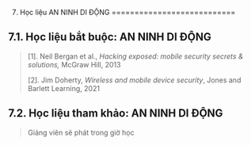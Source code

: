 7. Học liệu AN NINH DI ĐỘNG
===========================

7.1. Học liệu bắt buộc: AN NINH DI ĐỘNG
---------------------------------------

> \[1\]. Neil Bergan et al., *Hacking exposed: mobile security secrets &
> solutions,* McGraw Hill, 2013
>
> \[2\]. Jim Doherty, *Wireless and mobile device security*, Jones and
> Barlett Learning, 2021

7.2. Học liệu tham khảo: AN NINH DI ĐỘNG
----------------------------------------

> Giảng viên sẽ phát trong giờ học

